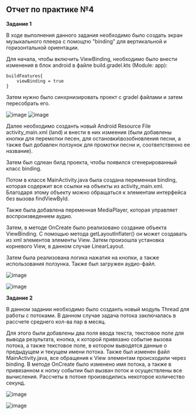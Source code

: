 **Отчет по практике №4**
----
**Задание 1**

В ходе выполнения данного задания необходимо было создать экран музыкального плеера с помощтю "binding" для вертикальной и горизонтальной 
ориентации. 

Для начала, чтобы включить ViewBinding, необходимо было внести изменения в блок android в файле build.gradel.kts (Module: app):

    buildFeatures{
        viewBinding = true
    }

Затем нужно было синхрнизировать проект с gradel файлами и затем пересобрать его.

![image](https://github.com/user-attachments/assets/ab54419c-bed7-44c5-accc-5524ba208df6)
![image](https://github.com/user-attachments/assets/c061c17e-b350-44c7-8f76-964c64325e73)

Далее необходимо созданть новый Android Resource File activity_main.xml (land) и внести в них измеения (были добавлены кнопки
для перемотки песен, для остановки\возобновления песни, а также был добавлен ползунок для промотки песни и, соответственно ее название).

Затем был сдлеан билд проекта, чтобы появился сгенерированный класс binding.

Потом в классе MainActivity.java была создана переменная binding, которая содержит все ссылки на объекты из activity_main.xml.
Благодаря этому объекту можно обращаться к элементам интерфейса без вызова findViewById.

Также была добавлена переменная MediaPlayer, которая управляет воспроизведением аудио.

Затем, в методе OnCreate было реализовано создание объекта ViewBinding. С помощью метода getLayoutInflater() он может создавать из xml элементов
элементы View.
Затем произошла установка корневого View, в данном случае LinearLayout.

Затем была реализована логика нажатия на кнопки, а также использования ползунка. Также был загружен аудио-файл.

![image](https://github.com/user-attachments/assets/6e1c0be1-2818-40bc-955d-2db986686d5c)

![image](https://github.com/user-attachments/assets/b9568584-e5b1-4273-a809-4931c8102741)

**Задание 2**

В данном задании необходимо было созданть новый модуль Thread для работы с потоками.
В данном случае задача потока заключалась в рассчете среднего кол-ва пар в месяц.

Для этого были добавлены два поля ввода текста, текстовое поле для вывода результата, кнопка, к которой привязано событие вызова
потока, а также текстовое поле, в котором выводятся данные о предыдущем и текущем имени потока.
Также был изменен файл MainActivity.java, все обращения к View элементам происходили через binding.
В методе OnCreate было изменено имя потока, а также в привязанном к нопку событии был вызван поток и осуществлены все вычисления.
Рассчеты в потоке производились некоторое количество секунд.

![image](https://github.com/user-attachments/assets/42402de0-094c-487d-81ca-c0c53fd1ab72)

![image](https://github.com/user-attachments/assets/405f4ae5-e65e-4d6f-a710-20deb08007c4)


